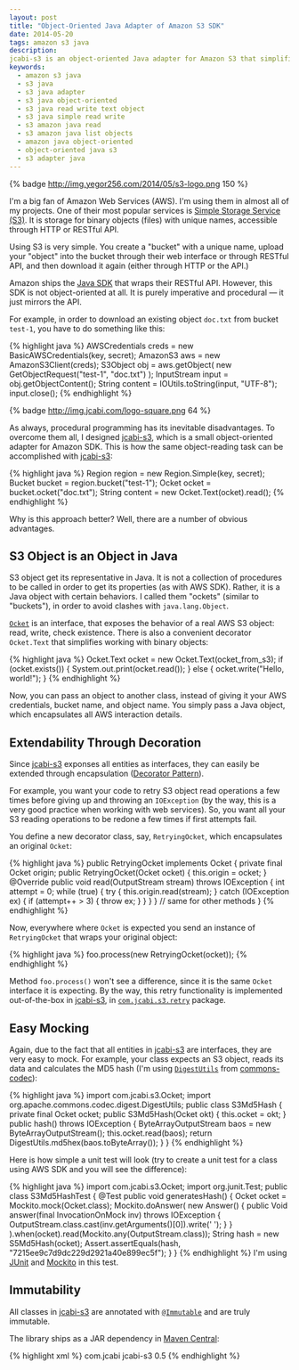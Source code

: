 ```yaml
---
layout: post
title: "Object-Oriented Java Adapter of Amazon S3 SDK"
date: 2014-05-20
tags: amazon s3 java
description:
jcabi-s3 is an object-oriented Java adapter for Amazon S3 that simplifies basic read and write operations and makes them truly object-oriented
keywords:
  - amazon s3 java
  - s3 java
  - s3 java adapter
  - s3 java object-oriented
  - s3 java read write text object
  - s3 java simple read write
  - s3 amazon java read
  - s3 amazon java list objects
  - amazon java object-oriented
  - object-oriented java s3
  - s3 adapter java
---
```


{% badge http://img.yegor256.com/2014/05/s3-logo.png 150 %}

I'm a big fan of Amazon Web Services (AWS). I'm using them in almost all of my projects. One of their most popular services is [Simple Storage Service (S3)](http://aws.amazon.com/s3/). It is storage for binary objects (files) with unique names, accessible through HTTP or RESTful API.

Using S3 is very simple. You create a "bucket" with a unique name, upload your "object" into the bucket through their web interface or through RESTful API, and then download it again (either through HTTP or the API.)

Amazon ships the [Java SDK](https://aws.amazon.com/sdkforjava/) that wraps their RESTful API. However, this SDK is not object-oriented at all. It is purely imperative and procedural &mdash; it just mirrors the API.

For example, in order to download an existing object `doc.txt` from bucket `test-1`, you have to do something like this:

{% highlight java %}
AWSCredentials creds = new BasicAWSCredentials(key, secret);
AmazonS3 aws = new AmazonS3Client(creds);
S3Object obj = aws.getObject(
  new GetObjectRequest("test-1", "doc.txt")
);
InputStream input = obj.getObjectContent();
String content = IOUtils.toString(input, "UTF-8");
input.close();
{% endhighlight %}

{% badge http://img.jcabi.com/logo-square.png 64 %}

As always, procedural programming has its inevitable disadvantages. To overcome them all, I designed [jcabi-s3](http://s3.jcabi.com), which is a small object-oriented adapter for Amazon SDK. This is how the same object-reading task can be accomplished with [jcabi-s3](http://s3.jcabi.com):

{% highlight java %}
Region region = new Region.Simple(key, secret);
Bucket bucket = region.bucket("test-1");
Ocket ocket = bucket.ocket("doc.txt");
String content = new Ocket.Text(ocket).read();
{% endhighlight %}

Why is this approach better? Well, there are a number of obvious advantages.

## S3 Object is an Object in Java

S3 object get its representative in Java. It is not a collection of procedures to be called in order to get its properties (as with AWS SDK). Rather, it is a Java object with certain behaviors. I called them "ockets" (similar to "buckets"), in order to avoid clashes with `java.lang.Object`.

[`Ocket`](http://s3.jcabi.com/apidocs-0.5/com/jcabi/s3/Ocket.html) is an interface, that exposes the behavior of a real AWS S3 object: read, write, check existence. There is also a convenient decorator `Ocket.Text` that simplifies working with binary objects:

{% highlight java %}
Ocket.Text ocket = new Ocket.Text(ocket_from_s3);
if (ocket.exists()) {
  System.out.print(ocket.read());
} else {
  ocket.write("Hello, world!");
}
{% endhighlight %}

Now, you can pass an object to another class, instead of giving it your AWS credentials, bucket name, and object name. You simply pass a Java object, which encapsulates all AWS interaction details.

## Extendability Through Decoration

Since [jcabi-s3](http://s3.jcabi.com) exponses all entities as interfaces, they can easily be extended through encapsulation ([Decorator Pattern](http://en.wikipedia.org/wiki/Decorator_pattern)).

For example, you want your code to retry S3 object read operations a few times before giving up and throwing an `IOException` (by the way, this is a very good practice when working with web services). So, you want all your S3 reading operations to be redone a few times if first attempts fail.

You define a new decorator class, say, `RetryingOcket`, which encapsulates an original `Ocket`:

{% highlight java %}
public RetryingOcket implements Ocket {
  private final Ocket origin;
  public RetryingOcket(Ocket ocket) {
    this.origin = ocket;
  }
  @Override
  public void read(OutputStream stream) throws IOException {
    int attempt = 0;
    while (true) {
      try {
        this.origin.read(stream);
      } catch (IOException ex) {
        if (attempt++ > 3) {
          throw ex;
        }
      }
    }
  }
  // same for other methods
}
{% endhighlight %}

Now, everywhere where `Ocket` is expected you send an instance of `RetryingOcket` that wraps your original object:

{% highlight java %}
foo.process(new RetryingOcket(ocket));
{% endhighlight %}

Method `foo.process()` won't see a difference, since it is the same `Ocket` interface it is expecting.
By the way, this retry functionality is implemented out-of-the-box in [jcabi-s3](http://s3.jcabi.com), in [`com.jcabi.s3.retry`](http://s3.jcabi.com/apidocs-0.5/com/jcabi/s3/retry/package-summary.html) package.

## Easy Mocking

Again, due to the fact that all entities in [jcabi-s3](http://s3.jcabi.com) are interfaces, they are very easy to mock. For example, your class expects an S3 object, reads its data and calculates the MD5 hash (I'm using [`DigestUtils`](http://commons.apache.org/proper/commons-codec/apidocs/org/apache/commons/codec/digest/DigestUtils.html) from [commons-codec](http://commons.apache.org/proper/commons-codec/)):

{% highlight java %}
import com.jcabi.s3.Ocket;
import org.apache.commons.codec.digest.DigestUtils;
public class S3Md5Hash {
  private final Ocket ocket;
  public S3Md5Hash(Ocket okt) {
    this.ocket = okt;
  }
  public hash() throws IOException {
    ByteArrayOutputStream baos = new ByteArrayOutputStream();
    this.ocket.read(baos);
    return DigestUtils.md5hex(baos.toByteArray());
  }
}
{% endhighlight %}

Here is how simple a unit test will look (try to create a unit test for a class using AWS SDK and you will see the difference):

{% highlight java %}
import com.jcabi.s3.Ocket;
import org.junit.Test;
public class S3Md5HashTest {
  @Test
  public void generatesHash() {
    Ocket ocket = Mockito.mock(Ocket.class);
    Mockito.doAnswer(
      new Answer<Void>() {
        public Void answer(final InvocationOnMock inv) throws IOException {
          OutputStream.class.cast(inv.getArguments()[0]).write(' ');
        }
      }
    ).when(ocket).read(Mockito.any(OutputStream.class));
    String hash = new S5Md5Hash(ocket);
    Assert.assertEquals(hash, "7215ee9c7d9dc229d2921a40e899ec5f");
  }
}
{% endhighlight %}
I'm using [JUnit](http://junit.org/) and [Mockito](https://code.google.com/p/mockito/) in this test.

## Immutability

All classes in [jcabi-s3](http://s3.jcabi.com) are annotated with [`@Immutable`](http://aspects.jcabi.com/annotation-immutable.html) and are truly immutable.

The library ships as a JAR dependency in [Maven Central](http://repo1.maven.org/maven2/com/jcabi/jcabi-s3):

{% highlight xml %}
<dependency>
  <groupId>com.jcabi</groupId>
  <artifactId>jcabi-s3</artifactId>
  <version>0.5</version>
</dependency>
{% endhighlight %}
